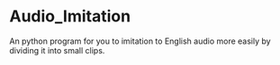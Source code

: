 # Audio_Imitation
An python program for you to imitation to English audio more easily by dividing it into small clips.
